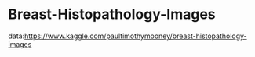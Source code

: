 # Breast-Histopathology-Images



data:https://www.kaggle.com/paultimothymooney/breast-histopathology-images
